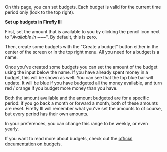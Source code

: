 On this page, you can set budgets. Each budget is valid for the current time period only (look to the top right).

**Set up budgets in Firefly III**

First, set the amount that is available to you by clicking the pencil icon next to "*Available in ~~~*". By default, this is zero.

Then, create some budgets with the "Create a budget" button either in the center of the screen or in the top right menu. All you need for a budget is a name.

Once you've created some budgets you can set the amount of the budget using the input below the name. If you have already spent money in a budget, this will be shown as well. You can see that the top blue bar will update. It will be blue if you have budgeted all the money available, and turn red / orange if you budget more money than you have.

Both the amount available and the amount budgeted are for a specific period: if you go back a month or forward a month, both of these amounts are reset. Firefly III will remember what you've set the amounts to of course, but every period has their own amounts.

In your preferences, you can change this range to be weekly, or even yearly.

If you want to read more about budgets, check out the [official documentation on budgets](https://docs.firefly-iii.org/concepts/budgets).